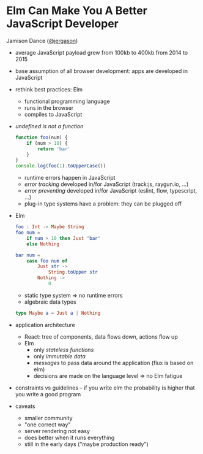 # Elm Can Make You A Better JavaScript Developer
Jamison Dance ([@jergason](https://twitter.com/@jergason))

- average JavaScript payload grew from 100kb to 400kb from 2014 to 2015
- base assumption of all browser development: apps are developed in JavaScript
- rethink best practices: Elm
	- functional programming language
	- runs in the browser
	- compiles to JavaScript
- *undefined is not a function*

	```javascript
	function foo(num) {
		if (num > 10) {
			return 'bar'
		}
	}
	console.log(foo(1).toUpperCase())
	```
	
	- runtime errors happen in JavaScript
	- *error tracking* developed in/for JavaScript (track:js, raygun.io, ...)
	- *error preventing* developed in/for JavaScript (eslint, flow, typescript, ...)
	- plug-in type systems have a problem: they can be plugged off
- Elm

	```elm
	foo : Int -> Maybe String
	foo num =
		if num > 10 then Just 'bar'
		else Nothing
	
	bar num =
		case foo num of
			Just str ->
				String.toUpper str
			Nothing ->
				0
	```
	
	- static type system => no runtime errors
	- algebraic data types
	
	```elm
	type Maybe a = Just a | Nothing
	```

- application architecture
	- React: tree of components, data flows down, actions flow up
	- Elm
		- only *stateless functions*
		- only *immutable data*
		- *messages* to pass data around the application (flux is based on elm)
		- decisions are made on the language level => no Elm fatigue
- constraints vs guidelines &ndash; if you write elm the probability is higher that you write a good program
- caveats
	- smaller community
	- "one correct way"
	- server rendering not easy
	- does better when it runs everything
	- still in the early days ("maybe production ready")

